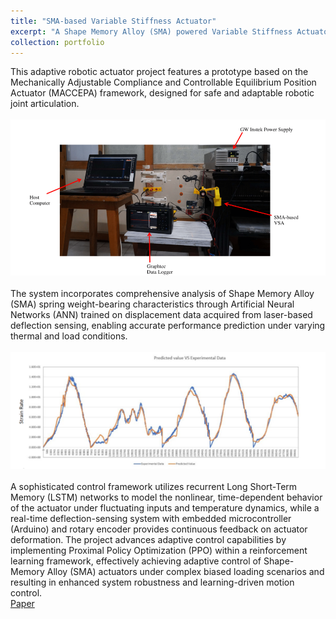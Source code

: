 ```yaml
---
title: "SMA-based Variable Stiffness Actuator"
excerpt: "A Shape Memory Alloy (SMA) powered Variable Stiffness Actuator(VSA) embedded with Agonist-Antagonist Mechanism.<br/><br/><img src='/images/VSA.png' style='width:500px;'>"
collection: portfolio
---
```

This adaptive robotic actuator project features a prototype based on the Mechanically Adjustable Compliance and Controllable Equilibrium Position Actuator (MACCEPA) framework, designed for safe and adaptable robotic joint articulation. <br/><br/><img src='/images/setup.png'> <br/><br/> The system incorporates comprehensive analysis of Shape Memory Alloy (SMA) spring weight-bearing characteristics through Artificial Neural Networks (ANN) trained on displacement data acquired from laser-based deflection sensing, enabling accurate performance prediction under varying thermal and load conditions.<br/><br/><img src='/images/graph.png'> <br/><br/>A sophisticated control framework utilizes recurrent Long Short-Term Memory (LSTM) networks to model the nonlinear, time-dependent behavior of the actuator under fluctuating inputs and temperature dynamics, while a real-time deflection-sensing system with embedded microcontroller (Arduino) and rotary encoder provides continuous feedback on actuator deformation. The project advances adaptive control capabilities by implementing Proximal Policy Optimization (PPO) within a reinforcement learning framework, effectively achieving adaptive control of Shape-Memory Alloy (SMA) actuators under complex biased loading scenarios and resulting in enhanced system robustness and learning-driven motion control.<br/>
 <i class="fas fa-file-pdf" style="color:#d9534f;"></i> [Paper](https://doi.org/10.1117/12.3010086)